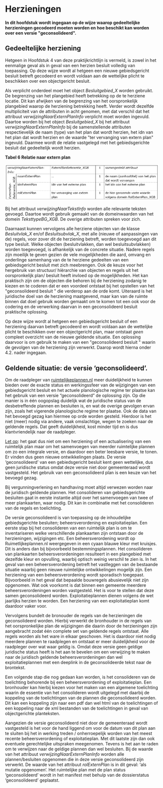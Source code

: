 # Herzieningen

**In dit hoofdstuk wordt ingegaan op de wijze waarop gedeeltelijke herzieningen
gecodeerd moeten worden en hoe beschikt kan worden over een versie
"geconsolideerd".**

## Gedeeltelijke herziening

Hetgeen in Hoofdstuk 4 van deze praktijkrichtlijn is vermeld, is zowel in het
eenmalige geval als in geval van een herzien besluit volledig van toepassing.
Op deze wijze wordt al hetgeen een nieuwe gebiedsgericht besluit betreft
gecodeerd en wordt voldaan aan de wettelijke plicht te beschikken over een
objectgericht besluit.

Als verplicht onderdeel moet het object *Besluitgebied_X* worden gebruikt. De
begrenzing van het plangebied heeft betrekking op de te herziene locatie. Dit
kan afwijken van de begrenzing van het oorspronkelijk plangebied waarop de
herziening betrekking heeft. Verder wordt dezelfde multipliciteit van de
attributen in acht genomen, met dat verschil dat het attribuut
*verwijzingNaarExternPlanInfo* verplicht moet worden ingevuld.
Daartoe worden bij het object *Besluitgebied_X* bij het attribuut
*verwijzingNaarExternPlanInfo* bij de samenstellende at­tributen respectievelijk
de naam (type) van het plan dat wordt herzien, het idn van het plan dat wordt
herzien en de waarde "ter vervanging van extern plan" ingevuld. Daarmee wordt de
relatie vastgelegd met het gebiedsgerichte besluit dat gedeeltelijk wordt
herzien.

**Tabel 6 Relatie naar extern plan**

![](media/7204a97980003c211f2ed844ad75b541.png)

Bij het attribuut *verwijzingNaarTekstInfo* worden alle relevante teksten
gevoegd. Daartoe wordt ge­bruik gemaakt van de domeinwaarden van het domein
*TeksttypeBG_XGB*. De overige attributen spre­ken voor zich.

Daarnaast kunnen vervolgens alle herziene objecten van de klasse *Besluitvlak_X*
en/of *Besluitsubvlak_X*, met alle (nieuwe of aanpassingen van de) regels, voor
zover dit de herziening betreft, worden toegevoegd aan dit type besluit. Welke
objecten (besluitvlakken, dan wel besluitsubvlakken) worden toegevoegd, is
afhankelijk van de concrete situatie. Nadere regels zijn moeilijk te geven
gezien de vele mogelijkheden die aard, omvang en onderlinge samenhang van de te
herziene gedeelten van een gebiedsgericht besluit met zich meebrengen. Ook de
keuze voor het hergebruik van structuur/ hiërarchie van objecten en regels uit
het oorspronkelijk plan/ besluit heeft invloed op de mogelijkheden.
Het kan praktisch zijn om de objecten die behoren bij de herziening zodanig te
kiezen en te coderen dat er een voordeel ontstaat bij het opstellen van het
"geconsolideerd besluit " die verderop aan de orde komt. Uiteraard is het
juridische doel van de herziening maatgevend, maar kan van de ruimte binnen dat
doel gebruik worden gemaakt om te komen tot een ook voor de codering en de
verwerking daarvan in een geconsolideerd besluit praktische oplossing.

Op deze wijze wordt al hetgeen een gebiedsgericht besluit of een herziening
daarvan betreft gecodeerd en wordt voldaan aan de wettelijke plicht te
beschikken over een objectgericht plan, maar ontstaat *geen* compleet overzicht
van de nieuwe geldende situatie. Een oplossing daarvoor is om gebruik te maken
van een "geconsolideerd besluit " waarin de gevolgen van de herziening zijn
verwerkt. Daarop wordt hierna onder 4.2. nader ingegaan.

## Geldende situatie: de versie ‘geconsolideerd’.

Om de raadpleger van [ruimtelijkeplannen.nl](http://www.ruimtelijkeplannen.nl/)
meer duidelijkheid te kunnen bieden over de exacte status en werkingssfeer van
de wijzigingen van een gebiedsgericht besluit en het actuele planologische
regime ter plaatse kan het gebruik van een versie “geconsolideerd” de oplossing
zijn. Op die manier is in één oogopslag duidelijk wat de juridische status van
de desbetreffende plannen en besluiten is, en wat de overige gevolgen ervan
zijn, zoals het vigerende planologische regime ter plaatse. Ook de data van het
bevoegd gezag kan hiermee op orde worden gesteld. Hierdoor is het niet (meer)
nodig via andere, vaak omslachtige, wegen te zoeken naar de geldende regels. Dat
geeft duidelijkheid, kost minder tijd en is dus klantvriendelijk naar de
raadpleger.

<u>Let op</u>: het gaat dus niet om een herziening of een actualisering van een
ruimtelijk plan maar om het samenvoegen van meerder ruimtelijke plannen om zo
een integrale versie, en daardoor een beter leesbare versie, te tonen. Er vinden
dus geen nieuwe ontwikkelingen plaats. De versie ‘geconsolideerd’ van een
gebiedsgericht besluit kent geen wettelijke, dus geen juridische status omdat
deze versie niet door gemeenteraad wordt vastgesteld. Het gebruik van een
geconsolideerd plan is een keuze van het bevoegd gezag.

Bij vergunningverlening en handhaving moet altijd verwezen worden naar de
juridisch geldende plannen. Het consolideren van gebiedsgerichte besluiten gaat
in eerste instantie altijd over het samenvoegen van twee of meer plankaarten,
waar nodig. Dit kan in combinatie met het consolideren van de regels en
toelichting.

De versie geconsolideerd is van toepassing op de inhoudelijke gebiedsgerichte
besluiten; beheersverordening en exploitatieplan.
Een eerste stap bij het consolideren van een ruimtelijk plan is om te
inventariseren welke verschillende plankaarten zijn ontstaan door de
herzieningen, wijzigingen etc. Een beheersverordening wordt op
Ruimetlijkeplannen.nl weergegeven in een cyaan blauwe kleur met kruisjes. Dit is
anders dan bij bijvoorbeeld bestemmingsplannen. Het consolideren van plankaarten
beheersverordeningen resulteert in een plangebied met dezelfde kleur en
opvulling, waarbij optisch weinig verschil te zien is. In het geval van een
beheersverordening betreft het vastleggen van de bestaande situatie waarbij geen
nieuwe ruimtelijke ontwikkelingen mogelijk zijn. Een herziening van een
beheersverordening wordt sporadisch toegepast. Bijvoorbeeld in het geval dat
bepaalde bouwregels abusievelijk niet zijn opgenomen. Wat ook voorkomt is dat
binnen een gemeente meerdere beheersverordeningen worden vastgesteld. Het is
voor te stellen dat deze samen geconsolideerd worden. Exploitatieplannen dienen
volgens de wet jaarlijks herzien te worden. Een herziening van een
exploitatieplan komt daardoor vaker voor.

Vervolgens bundelt de bronouder de regels van de herzieningen die geconsolideerd
worden. Hierbij verwerkt de bronhouder in de regels van het oorspronkelijke plan
de wijzigingen die daarin door de herzieningen zijn aangebracht zodat één
complete set van geldende regels ontstaat. Alle regels worden als het ware in
elkaar geschoven.
Het is daardoor niet nodig meerdere plannen te raadplegen en ontstaat er meer
duidelijkheid voor de raadpleger over wat waar geldig is. Omdat deze versie geen
geldige juridische status heeft is het aan te bevelen om een verwijzing te maken
naar de juridisch geldende beheersverordeningen dan wel exploitatieplannen met
een deeplink in de geconsolideerde tekst naar de brontekst.

Een volgende stap die nog gedaan kan worden, is het consolideren van de
toelichting behorende bij een beheersverordening of exploitatieplan. Een
bronhouder kan hierbij kiezen voor het maken van een algemene toelichting waarin
de essentie van het consolideren wordt uitgelegd met daarbij de koppeling van de
toelichtingen van de plannen die geconsolideerd worden. Dit kan een koppeling
zijn naar een pdf dan wel html van de toelichtingen of een koppeling naar de xml
bestanden van de toelichtingen in geval van objectgerichte planteksten.

Aangezien de versie geconsolideerd niet door de gemeenteraad wordt vastgesteld
is het voor de hand liggend om voor de datum van dit plan aan te sluiten bij het
in werking treden / onherroepelijk worden van het meest recente
beheersverordening of exploitatieplan. Met dit laatste zijn dan ook eventuele
gerechtelijke uitspraken meegenomen. Tevens is het aan te raden om te verwijzen
naar de geldige plannen dan wel besluiten.
Bij de waarde van het attribuut *verwijzingNaarExternPlanInfo* worden alle
plannen/besluiten opgenomen die in deze versie geconsolideerd zijn verwerkt. De
waarde van het attribuut *rolExternPlan* is in dit geval: ‘als mutatie
opgenomen’. Het ruimtelijke plan met de plan status ‘geconsolideerd’ wordt in
het manifest met behulp van de dossierstatus ‘geconsolideerd’ geplaatst.
